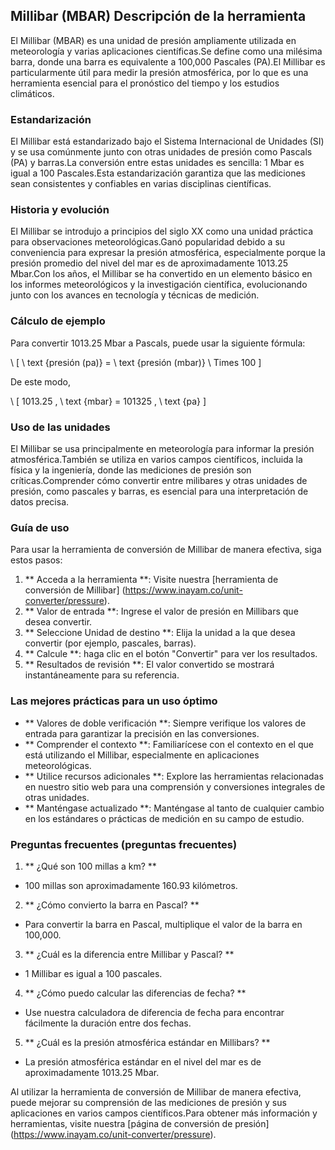 ## Millibar (MBAR) Descripción de la herramienta

El Millibar (MBAR) es una unidad de presión ampliamente utilizada en meteorología y varias aplicaciones científicas.Se define como una milésima barra, donde una barra es equivalente a 100,000 Pascales (PA).El Millibar es particularmente útil para medir la presión atmosférica, por lo que es una herramienta esencial para el pronóstico del tiempo y los estudios climáticos.

### Estandarización

El Millibar está estandarizado bajo el Sistema Internacional de Unidades (SI) y se usa comúnmente junto con otras unidades de presión como Pascals (PA) y barras.La conversión entre estas unidades es sencilla: 1 Mbar es igual a 100 Pascales.Esta estandarización garantiza que las mediciones sean consistentes y confiables en varias disciplinas científicas.

### Historia y evolución

El Millibar se introdujo a principios del siglo XX como una unidad práctica para observaciones meteorológicas.Ganó popularidad debido a su conveniencia para expresar la presión atmosférica, especialmente porque la presión promedio del nivel del mar es de aproximadamente 1013.25 Mbar.Con los años, el Millibar se ha convertido en un elemento básico en los informes meteorológicos y la investigación científica, evolucionando junto con los avances en tecnología y técnicas de medición.

### Cálculo de ejemplo

Para convertir 1013.25 Mbar a Pascals, puede usar la siguiente fórmula:

\ [
\ text {presión (pa)} = \ text {presión (mbar)} \ Times 100
\]

De este modo,

\ [
1013.25 \, \ text {mbar} = 101325 \, \ text {pa}
\]

### Uso de las unidades

El Millibar se usa principalmente en meteorología para informar la presión atmosférica.También se utiliza en varios campos científicos, incluida la física y la ingeniería, donde las mediciones de presión son críticas.Comprender cómo convertir entre milibares y otras unidades de presión, como pascales y barras, es esencial para una interpretación de datos precisa.

### Guía de uso

Para usar la herramienta de conversión de Millibar de manera efectiva, siga estos pasos:

1. ** Acceda a la herramienta **: Visite nuestra [herramienta de conversión de Millibar] (https://www.inayam.co/unit-converter/pressure).
2. ** Valor de entrada **: Ingrese el valor de presión en Millibars que desea convertir.
3. ** Seleccione Unidad de destino **: Elija la unidad a la que desea convertir (por ejemplo, pascales, barras).
4. ** Calcule **: haga clic en el botón "Convertir" para ver los resultados.
5. ** Resultados de revisión **: El valor convertido se mostrará instantáneamente para su referencia.

### Las mejores prácticas para un uso óptimo

- ** Valores de doble verificación **: Siempre verifique los valores de entrada para garantizar la precisión en las conversiones.
- ** Comprender el contexto **: Familiarícese con el contexto en el que está utilizando el Millibar, especialmente en aplicaciones meteorológicas.
- ** Utilice recursos adicionales **: Explore las herramientas relacionadas en nuestro sitio web para una comprensión y conversiones integrales de otras unidades.
- ** Manténgase actualizado **: Manténgase al tanto de cualquier cambio en los estándares o prácticas de medición en su campo de estudio.

### Preguntas frecuentes (preguntas frecuentes)

1. ** ¿Qué son 100 millas a km? **
- 100 millas son aproximadamente 160.93 kilómetros.

2. ** ¿Cómo convierto la barra en Pascal? **
- Para convertir la barra en Pascal, multiplique el valor de la barra en 100,000.

3. ** ¿Cuál es la diferencia entre Millibar y Pascal? **
- 1 Millibar es igual a 100 pascales.

4. ** ¿Cómo puedo calcular las diferencias de fecha? **
- Use nuestra calculadora de diferencia de fecha para encontrar fácilmente la duración entre dos fechas.

5. ** ¿Cuál es la presión atmosférica estándar en Millibars? **
- La presión atmosférica estándar en el nivel del mar es de aproximadamente 1013.25 Mbar.

Al utilizar la herramienta de conversión de Millibar de manera efectiva, puede mejorar su comprensión de las mediciones de presión y sus aplicaciones en varios campos científicos.Para obtener más información y herramientas, visite nuestra [página de conversión de presión] (https://www.inayam.co/unit-converter/pressure).